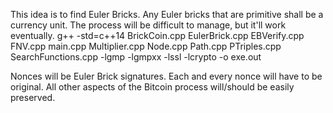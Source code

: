 This idea is to find Euler Bricks. Any Euler bricks that are primitive shall be a currency unit. The process will be difficult to manage, but it'll work eventually.
g++ -std=c++14 BrickCoin.cpp EulerBrick.cpp EBVerify.cpp FNV.cpp main.cpp Multiplier.cpp Node.cpp Path.cpp PTriples.cpp SearchFunctions.cpp -lgmp -lgmpxx -lssl -lcrypto -o exe.out

Nonces will be Euler Brick signatures.  Each and every nonce will have to be original.  All other aspects of the Bitcoin process will/should be easily preserved.


